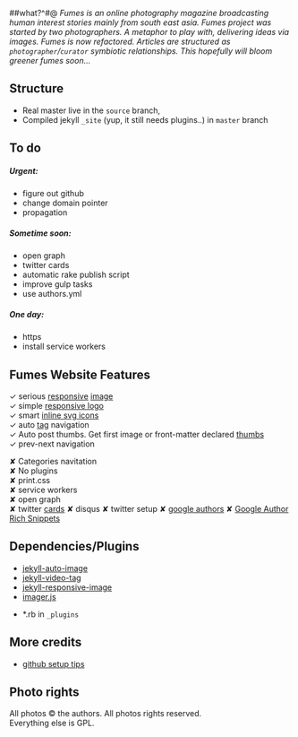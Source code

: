 ##what?^#@
_Fumes is an online photography magazine broadcasting human interest stories mainly from south east asia._ 
_Fumes project was started by two photographers. A metaphor to play with, delivering ideas via images._
_Fumes is now refactored. Articles are structured as `photographer`/`curator`   symbiotic relationships. This hopefully will bloom greener fumes soon..._


## Structure
- Real master live in the ` source ` branch, 
- Compiled jekyll ` _site ` (yup, it still needs plugins..) in ` master ` branch


## To do

##### Urgent:
- figure out github 
- change domain pointer 
- propagation

##### Sometime soon:
- open graph
- twitter cards
- automatic rake publish script
- improve gulp tasks
- use authors.yml

##### One day:
- https
- install service workers


## Fumes Website Features  
✓ serious [responsive](https://github.com/wildlyinaccurate/jekyll-responsive-image) [image](https://github.com/BBC-News/Imager.js/)  
✓ simple [responsive logo](http://codepen.io/rokma/full/pJBXbg/)  
✓ smart [inline svg icons](https://github.com/eduardoboucas/eduardoboucas.github.io/tree/master/_includes/svg)  
✓ auto [tag](http://geoexamples.com/other/2015/06/04/Jekyll-tags-plugin-gh-pages.html) navigation  
✓ Auto post thumbs. Get first image or front-matter declared [thumbs](https://github.com/merlos/jekyll-auto-image)  
✓ prev-next navigation  


✘ Categories navitation  
✘ No plugins  
✘ print.css  
✘ service workers  
✘ open graph  
✘ twitter [cards](https://github.com/merlos/jekyll-auto-image#example-using-twitter-cards)
✘ disqus
✘ twitter setup
✘ [google authors](http://milanaryal.com/2015/integrating-social-meta-tags-into-jekyll/#integrating-google-authorship-into-jekyll)
✘ [Google Author Rich Snippets](http://davidensinger.com/2013/05/setting-up-google-author-rich-snippets/)

## Dependencies/Plugins
- [jekyll-auto-image](https://github.com/merlos/jekyll-auto-image)
- [jekyll-video-tag](https://github.com/danbee/jekyll-video-tag ) 
- [jekyll-responsive-image](https://github.com/wildlyinaccurate/jekyll-responsive-image) 
- [imager.js](https://github.com/BBC-News/Imager.js/)
+ *.rb in ` _plugins ` 

## More credits
- [github setup tips](http://ixti.net/software/2013/01/28/using-jekyll-plugins-on-github-pages.html)


## Photo rights
All photos © the authors. All photos rights reserved.  
Everything else is GPL.


